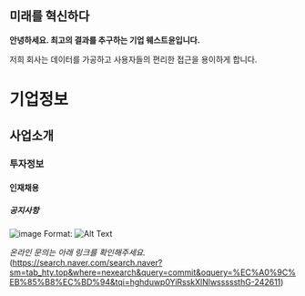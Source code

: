 ## 미래를 혁신하다 

**안녕하세요. 최고의 결과를 추구하는 기업 웨스트윤입니다.**


저희 회사는 데이터를 가공하고 사용자들의 편리한 접근을 용이하게 합니다.



# 기업정보
## 사업소개
### 투자정보
#### 인재채용
##### 공지사항


![image](https://search.pstatic.net/common/?src=http%3A%2F%2Fblogfiles.naver.net%2FMjAyMDAyMTNfMjY4%2FMDAxNTgxNTkyODk0MDAz.D0ilSJuRHVkfrkyJ48BV1RQKeXYUPp6G-a-7SKbze5wg.wN6BSs0DGKyKKVOt1u3oBwpHSSi9EwdXMTv7CZYDKKgg.PNG.ball8568%2F%25BA%25B9%25C1%25F6%25C1%25C1%25C0%25BA%25C8%25B8%25BB%25E7_%25286%2529.png&type=sc960_832)
Format: ![Alt Text](url)


*온라인 문의는 아래 링크를 확인해주세요.*
(https://search.naver.com/search.naver?sm=tab_hty.top&where=nexearch&query=commit&oquery=%EC%A0%9C%EB%85%B8%EC%BD%94&tqi=hghduwp0YiRsskXlNlwsssssthG-242611)

